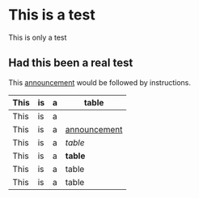 

# This is a test

This is only a test

## Had this been a real test

This [announcement](http://www.google.com) would be followed by instructions.

|This|is|a|table|
|---|---|---|---|
|This|is|a|
|This|is|a|[announcement](http://www.google.com)|
|This|is|a|*table*|
|This|is|a|__table__|
|This|is|a|table|
|This|is|a|table|

